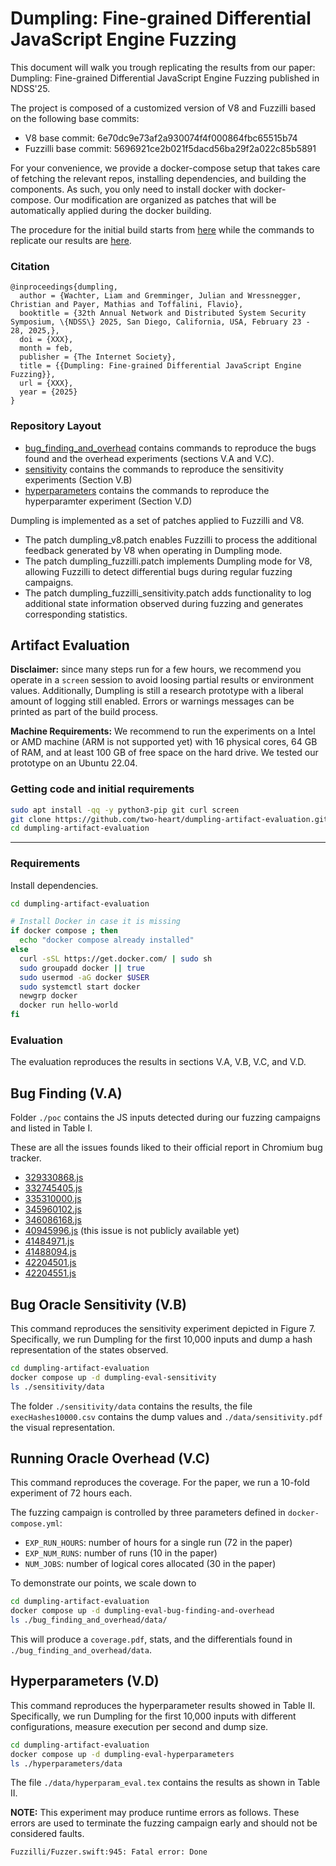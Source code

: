 # Dumpling: Fine-grained Differential JavaScript Engine Fuzzing


This document will walk you trough replicating the results from our paper: Dumpling: Fine-grained Differential JavaScript Engine Fuzzing published in NDSS'25.

The project is composed of a customized version of V8 and Fuzzilli based on the following base commits:
* V8 base commit: 6e70dc9e73af2a930074f4f000864fbc65515b74
* Fuzzilli base commit: 5696921ce2b021f5dacd56ba29f2a022c85b5891

For your convenience, we provide a docker-compose setup that takes care of fetching the relevant repos, installing dependencies, and building the components.
As such, you only need to install docker with docker-compose.
Our modification are organized as patches that will be automatically applied during the docker building.

The procedure for the initial build starts from [here](#getting-code-and-initial-requirements) while the commands to replicate our results are [here](#evaluation).


### Citation

```
@inproceedings{dumpling,
  author = {Wachter, Liam and Gremminger, Julian and Wressnegger, Christian and Payer, Mathias and Toffalini, Flavio},
  booktitle = {32th Annual Network and Distributed System Security Symposium, \{NDSS\} 2025, San Diego, California, USA, February 23 - 28, 2025,},
  doi = {XXX},
  month = feb,
  publisher = {The Internet Society},
  title = {{Dumpling: Fine-grained Differential JavaScript Engine Fuzzing}},
  url = {XXX},
  year = {2025}
}
```

### Repository Layout

- [bug_finding_and_overhead](./bug_finding_and_overhead) contains commands to reproduce the bugs found and the overhead experiments (sections V.A and V.C).
- [sensitivity](./sensitivity) contains the commands to reproduce the sensitivity experiments (Section V.B)
- [hyperparameters](./hyperparameters) contains the commands to reproduce the hyperparamter experiment (Section V.D)

Dumpling is implemented as a set of patches applied to Fuzzilli and V8.
- The patch dumpling_v8.patch enables Fuzzilli to process the additional
  feedback generated by V8 when operating in Dumpling mode.   
- The patch dumpling_fuzzilli.patch implements Dumpling mode for V8, allowing
  Fuzzilli to detect differential bugs during regular fuzzing campaigns.  
- The patch dumpling_fuzzilli_sensitivity.patch adds functionality to log
  additional state information observed during fuzzing and generates
  corresponding statistics.

## Artifact Evaluation

**Disclaimer:** since many steps run for a few hours, we recommend you operate in a `screen` session to avoid loosing partial results or environment values.
Additionally, Dumpling is still a research prototype with a liberal amount of logging still enabled.
Errors or warnings messages can be printed as part of the build process.

**Machine Requirements:** We recommend to run the experiments on a Intel or AMD machine (ARM is not supported yet) with 16 physical cores, 64 GB of RAM, and at least 100 GB of free space on the hard drive.
We tested our prototype on an Ubuntu 22.04.

### Getting code and initial requirements

```bash
sudo apt install -qq -y python3-pip git curl screen
git clone https://github.com/two-heart/dumpling-artifact-evaluation.git
cd dumpling-artifact-evaluation
```

---

### Requirements

Install dependencies.

```bash
cd dumpling-artifact-evaluation

# Install Docker in case it is missing
if docker compose ; then
  echo "docker compose already installed"
else 
  curl -sSL https://get.docker.com/ | sudo sh
  sudo groupadd docker || true
  sudo usermod -aG docker $USER
  sudo systemctl start docker
  newgrp docker
  docker run hello-world
fi
```

### Evaluation

The evaluation reproduces the results in sections V.A, V.B, V.C, and V.D.

## Bug Finding (V.A)

Folder `./poc` contains the JS inputs detected during our fuzzing campaigns and listed in Table I. 

These are all the issues founds liked to their official report in Chromium bug tracker.
- [329330868.js](https://crbug.com/329330868)
- [332745405.js](https://crbug.com/332745405)
- [335310000.js](https://crbug.com/335310000)
- [345960102.js](https://crbug.com/345960102)
- [346086168.js](https://crbug.com/346086168)
- [40945996.js](https://crbug.com/40945996) (this issue is not publicly available yet)
- [41484971.js](https://crbug.com/41484971)
- [41488094.js](https://crbug.com/41488094)
- [42204501.js](https://crbug.com/42204501)
- [42204551.js](https://crbug.com/42204551)

## Bug Oracle Sensitivity (V.B)

This command reproduces the sensitivity experiment depicted in Figure 7.
Specifically, we run Dumpling for the first 10,000 inputs and dump a hash
representation of the states observed.

```bash
cd dumpling-artifact-evaluation
docker compose up -d dumpling-eval-sensitivity
ls ./sensitivity/data
```

The folder `./sensitivity/data` contains the results, the file
`execHashes10000.csv` contains the dump values and `./data/sensitivity.pdf` the
visual representation.

## Running Oracle Overhead (V.C)

This command reproduces the coverage.
For the paper, we run a 10-fold experiment of 72 hours each.

The fuzzing campaign is controlled by three parameters defined 
in `docker-compose.yml`:

- `EXP_RUN_HOURS`: number of hours for a single run (72 in the paper)
- `EXP_NUM_RUNS`: number of runs (10 in the paper)
- `NUM_JOBS`: number of logical cores allocated (30 in the paper)

To demonstrate our points, we scale down to 

```bash
cd dumpling-artifact-evaluation
docker compose up -d dumpling-eval-bug-finding-and-overhead
ls ./bug_finding_and_overhead/data/
```

This will produce a `coverage.pdf`, stats, and the differentials found in `./bug_finding_and_overhead/data`.

## Hyperparameters (V.D)

This command reproduces the hyperparameter results showed in Table II.
Specifically, we run Dumpling for the first 10,000 inputs with different configurations, measure execution per second and dump size.

```bash
cd dumpling-artifact-evaluation
docker compose up -d dumpling-eval-hyperparameters
ls ./hyperparameters/data
```

The file `./data/hyperparam_eval.tex` contains the results as shown in Table II.

**NOTE:** This experiment may produce runtime errors as follows. These errors
are used to terminate the fuzzing campaign early and should not be considered
faults.
```
Fuzzilli/Fuzzer.swift:945: Fatal error: Done
```
